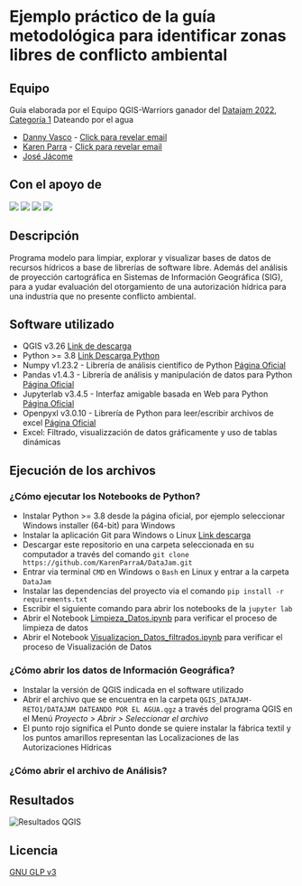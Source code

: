 # Ejemplo práctico de la guía metodológica para identificar zonas libres de conflicto ambiental
## Equipo
Guía elaborada por el Equipo QGIS-Warriors ganador del [Datajam 2022](https://participa.datalat.org/conferences/datajam2022?locale=es), [Categoría 1](https://docs.google.com/spreadsheets/d/1nzGWhM-CD_C9RntCxUfvotcMMtHusdEdj4DyOXPV7AI/edit?usp=sharing) Dateando por el agua
- [Danny Vasco](https://github.com/Danny-Vasco) - [Click para revelar email](mailto:marcelovasco4@gmail.com)
- [Karen Parra](https://github.com/KarenParraA/) - [Click para revelar email](mailto:kren.parra9@gmail.com)
- [José Jácome](https://github.com/josejacomeb/)

## Con el apoyo de

<a href="https://datalat.org/" target="_blank"><img src="https://datalat.org/wp-content/uploads/2021/08/cropped-Logo300ppi.jpg" style="max-height: 100px; max-width: 100px;"></a>
<a href="https://hubuio.ec/" target="_blank"><img src="https://hubuio.ec/wp-content/uploads/2021/09/04-25pr-e1632715032810.png" style="max-height: 100px; max-width: 100px;"></a>
<a href="https://www.gobiernoabierto.ec/" target="_blank"><img src="https://www.gobiernoabierto.ec/wp-content/uploads/2018/10/logo-GAE-500-01.jpg?x58984" style="max-height: 100px; max-width: 100px;"></a>
<a href="https://www.ambiente.gob.ec/" target="_blank"><img src="https://www.ambiente.gob.ec/wp-content/uploads/2012/09/LOGO6.jpg" style="max-height: 100px; max-width: 100px;"></a>


## Descripción
Programa modelo para limpiar, explorar y visualizar bases de datos de recursos hídricos a base de librerías de software libre. Además del análisis de proyección cartográfica en Sistemas de Información Geográfica (SIG), para a yudar evaluación del otorgamiento de una autorización hídrica para una industria que no presente conflicto ambiental. 

## Software utilizado
- QGIS v3.26 [Link de descarga](https://qgis.org/es/site/forusers/download.html)
- Python >= 3.8 [Link Descarga Python](https://www.python.org/downloads/release/python-3106/)
- Numpy v1.23.2 - Librería de análisis científico de Python [Página Oficial](https://numpy.org/)
- Pandas v1.4.3 - Librería de análisis y manipulación de datos para Python [Página Oficial](https://pandas.pydata.org/)
- Jupyterlab v3.4.5 - Interfaz amigable basada en Web para Python [Página Oficial](https://jupyter.org/)
- Openpyxl v3.0.10 - Librería de Python para leer/escribir archivos de excel [Página Oficial](https://openpyxl.readthedocs.io/en/stable/)
- Excel: Filtrado, visualizzación de datos gráficamente y uso de tablas dinámicas

## Ejecución de los archivos
### ¿Cómo ejecutar los Notebooks de Python?
- Instalar Python >= 3.8 desde la página oficial, por ejemplo seleccionar Windows installer (64-bit) para Windows 
- Instalar la aplicación Git para Windows o Linux [Link descarga](https://git-scm.com/downloads)
- Descargar este repositorio en una carpeta seleccionada en su computador a través del comando `git clone https://github.com/KarenParraA/DataJam.git`
- Entrar via terminal `CMD` en Windows o `Bash` en Linux y entrar a la carpeta `DataJam`
- Instalar las dependencias del proyecto via el comando `pip install -r requirements.txt`
- Escribir el siguiente comando para abrir los notebooks de la `jupyter lab`
- Abrir el Notebook [Limpieza_Datos.ipynb](https://github.com/KarenParraA/DataJam/blob/main/Limpieza_Datos.ipynb) para verificar el proceso de limpieza de datos
- Abrir el Notebook [Visualizacion_Datos_filtrados.ipynb](https://github.com/KarenParraA/DataJam/blob/main/Visualizacion_Datos_filtrados.ipynb) para verificar el proceso de Visualización de Datos
### ¿Cómo abrir los datos de Información Geográfica?
- Instalar la versión de QGIS indicada en el software utilizado
- Abrir el archivo que se encuentra en la carpeta `QGIS_DATAJAM-RETO1/DATAJAM DATEANDO POR EL AGUA.qgz` a través del programa QGIS en el Menú  *Proyecto > Abrir > Seleccionar el archivo*
- El punto rojo significa el Punto donde se quiere instalar la fábrica textil y los puntos amarillos representan las Localizaciones de las Autorizaciones Hídricas

### ¿Cómo abrir el archivo de Análisis?

## Resultados
![Resultados QGIS](https://github.com/KarenParraA/DataJam/blob/main/INDUSTRIA%20TEXTIL.png?raw=true)

## Licencia
[GNU GLP v3](https://github.com/KarenParraA/DataJam/blob/main/LICENSE.md)